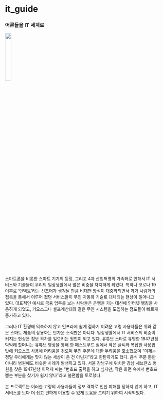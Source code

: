 # it_guide
### 어른들을 IT 세계로

<img src="https://user-images.githubusercontent.com/74346290/145377814-5967946a-88df-4a7c-9963-0566c02b9651.png" width="20%" text-align="center">

 스마트폰을 비롯한 스마트 기기의 등장, 그리고 4차 산업혁명의 가속화로 인해서 IT 서비스와 기술들이 우리의 일상생활에서 많은 비중을 차지하게 되었다. 특히나 코로나 19 이후로 ‘언택트’라는 신조어가 생겨날 만큼 비대면 방식이 대중화되면서 과거 사람과의 접촉을 통해서 이루어 졌던 서비스들이 무인 자동화 기술로 대체되는 현상이 일어나고 있다. 대표적인 예시로 금융 업무를 보는 사람들은 은행을 가는 대신에 인터넷 뱅킹을 사용하게 되었고, 키오스크나 셀프계산대와 같은 무인 시스템을 도입하는 점포들이 빠르게 증가하고 있다.  
 <br>
그러나 IT 환경에 익숙하지 않고 인프라에 쉽게 접하기 어려운 고령 사용자들은 위와 같은 스마트 제품의 상용화는 반가운 소식만은 아니다. 일상생활에서 IT 서비스의 비중이 커지는 현상은 정보 격차를 일으키는 원인이 되고 있다. 유튜브 스타로 유명한 1947년생 박막례 할머니는 유튜브 영상을 통해 한 패스트푸드 점에서 작은 글씨와 복잡한 사용법 탓에 키오스크 사용에 어려움을 겪으며 무인 주문에 대한 두려움을 호소했으며 “이제는 정말 우리에게는 맞지 않는 세상이 온 건 아닌가”라고 한탄하기도 했다. 음식 주문 뿐만 아니라 병원에도 비슷한 사례가 발생하고 있다. 서울 강남구에 위치한 강남 세브란스 병원을 찾은 1947년생 이덕제 씨는 “번호표 출력을 하고 싶지만, 작은 화면 속에서 번호표 뽑는 부분을 찾기가 쉽지 않다”라고 불편함을 토로했다.  
<br>
본 프로젝트는 이러한 고령의 사용자들이 정보 격차로 인한 피해를 당하지 않게 하고, IT 서비스를 보다 더 쉽고 편하게 이용할 수 있게 도움을 드리기 위하여 시작되었다.
